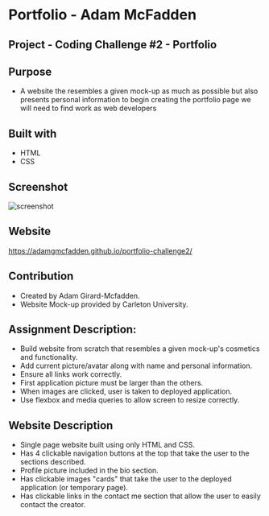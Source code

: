 # Portfolio - Adam McFadden

## Project - Coding Challenge #2 - Portfolio

## Purpose

- A website the resembles a given mock-up as much as possible but also presents personal information to begin creating the portfolio page we will need to find work as web developers

## Built with

- HTML
- CSS

## Screenshot
![screenshot](https://user-images.githubusercontent.com/83710803/120842466-b7f51780-c53a-11eb-9ec6-9d48006548f7.png)

## Website

https://adamgmcfadden.github.io/portfolio-challenge2/

## Contribution

- Created by Adam Girard-Mcfadden.
- Website Mock-up provided by Carleton University.

## Assignment Description:

- Build website from scratch that resembles a given mock-up's cosmetics and functionality.
- Add current picture/avatar along with name and personal information.
- Ensure all links work correctly.
- First application picture must be larger than the others.
- When images are clicked, user is taken to deployed application.
- Use flexbox and media queries to allow screen to resize correctly.

## Website Description

- Single page website built using only HTML and CSS.
- Has 4 clickable navigation buttons at the top that take the user to the sections described.
- Profile picture included in the bio section.
- Has clickable images "cards" that take the user to the deployed application (or temporary page).
- Has clickable links in the contact me section that allow the user to easily contact the creator.
